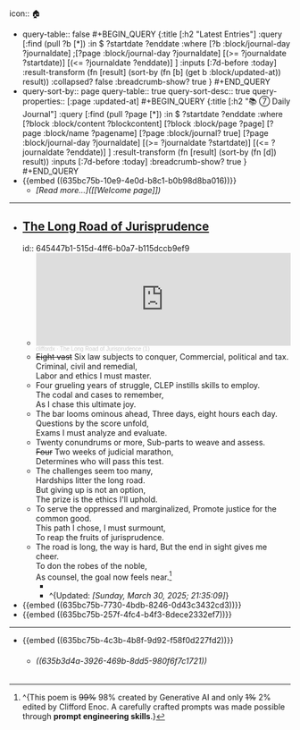 icon:: 🏠

- query-table:: false
  #+BEGIN_QUERY
  {:title [:h2 "Latest Entries"]
   :query [:find (pull ?b [*])
           :in $ ?startdate ?enddate
           :where
           [?b :block/journal-day ?journaldate]
  ;[?page :block/journal-day ?journaldate]
  [(>= ?journaldate ?startdate)]
  [(<= ?journaldate ?enddate)]
           ]
   :inputs [:7d-before :today]
   :result-transform (fn [result]
                       (sort-by (fn [b]
                                  (get b :block/updated-at))
                                result))
   :collapsed? false
   :breadcrumb-show? true
  }
  #+END_QUERY
- query-sort-by:: page
  query-table:: true
  query-sort-desc:: true
  query-properties:: [:page :updated-at]
  #+BEGIN_QUERY
  {:title [:h2 "📚 ⑦  Daily Journal"]
  :query [:find (pull ?page [*])
  :in $ ?startdate ?enddate
  :where
  [?block :block/content ?blockcontent]
  [?block :block/page ?page]
  [?page :block/name ?pagename]
  [?page :block/journal? true]
  [?page :block/journal-day ?journaldate]
  [(>= ?journaldate ?startdate)]
  [(<= ?journaldate ?enddate)]
  ]
  :result-transform (fn [result]
                    (sort-by (fn [d]) result))
  :inputs [:7d-before :today]
  :breadcrumb-show? true
  }
  #+END_QUERY
- {{embed ((635bc75b-10e9-4e0d-b8c1-b0b98d8ba016))}}
	- *[Read more...]([[Welcome page]])*
- ---
- ## [The Long Road of Jurisprudence](https://x.com/i/grok/share/hPwEsh708VsLGTbUAdcZ9LzSj)
  id:: 645447b1-515d-4ff6-b0a7-b115dccb9ef9
	- <iframe width="100%" height="166" scrolling="no" frameborder="no" allow="autoplay" src="https://w.soundcloud.com/player/?url=https%3A//api.soundcloud.com/tracks/2066791348&color=%23ff5500&auto_play=false&hide_related=false&show_comments=true&show_user=true&show_reposts=false&show_teaser=true"></iframe><div style="font-size: 10px; color: #cccccc;line-break: anywhere;word-break: normal;overflow: hidden;white-space: nowrap;text-overflow: ellipsis; font-family: Interstate,Lucida Grande,Lucida Sans Unicode,Lucida Sans,Garuda,Verdana,Tahoma,sans-serif;font-weight: 100;"><a href="https://soundcloud.com/cliffordx" title="cliffordx" target="_blank" style="color: #cccccc; text-decoration: none;">cliffordx</a> · <a href="https://soundcloud.com/cliffordx/the-long-road-of-jurisprudence" title="The Long Road of Jurisprudence (1)" target="_blank" style="color: #cccccc; text-decoration: none;">The Long Road of Jurisprudence (1)</a></div>
	- ~~Eight vast~~ Six law subjects to conquer, 
	  Commercial, political and tax.  
	  Criminal, civil and remedial,   
	  Labor and ethics I must master.
	- Four grueling years of struggle,
	  CLEP instills skills to employ.  
	  The codal and cases to remember,  
	  As I chase this ultimate joy.
	- The bar looms ominous ahead, 
	  Three days, eight hours each day.  
	  Questions by the score unfold,  
	  Exams I must analyze and evaluate.
	- Twenty conundrums or more, 
	  Sub-parts to weave and assess.  
	  ~~Four~~ Two weeks of judicial marathon,  
	  Determines who will pass this test.
	- The challenges seem too many,  
	  Hardships litter the long road.  
	  But giving up is not an option,  
	  The prize is the ethics I'll uphold.
	- To serve the oppressed and marginalized,
	  Promote justice for the common good.  
	  This path I chose, I must surmount,   
	  To reap the fruits of jurisprudence.
	- The road is long, the way is hard, 
	  But the end in sight gives me cheer.  
	  To don the robes of the noble,  
	  As counsel, the goal now feels near.[^1]
		- [^1]: ^{This poem is ~~99%~~ 98% created by Generative AI and only ~~1%~~ 2% edited by Clifford Enoc. A carefully crafted prompts was made possible through **prompt engineering skills**.}
		- ^{Updated: *[Sunday, March 30, 2025; 21:35:09]*}
- {{embed ((635bc75b-7730-4bdb-8246-0d43c3432cd3))}}
- {{embed ((635bc75b-257f-4fc4-b4f3-8dece2332ef7))}}
- ---
- {{embed ((635bc75b-4c3b-4b8f-9d92-f58f0d227fd2))}}
	- ###### ((635b3d4a-3926-469b-8dd5-980f6f7c1721))